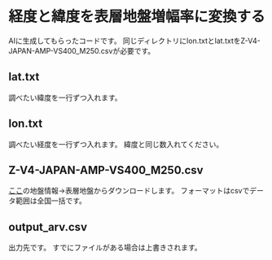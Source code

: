 # 経度と緯度を表層地盤増幅率に変換する
AIに生成してもらったコードです。
同じディレクトリにlon.txtとlat.txtをZ-V4-JAPAN-AMP-VS400_M250.csvが必要です。
## lat.txt
調べたい緯度を一行ずつ入れます。
## lon.txt
調べたい経度を一行ずつ入れます。
緯度と同じ数入れてください。
## Z-V4-JAPAN-AMP-VS400_M250.csv
[ここ](https://www.j-shis.bosai.go.jp/map/JSHIS2/download.html?lang=jp)の地盤情報→表層地盤からダウンロードします。
フォーマットはcsvでデータ範囲は全国一括です。
## output_arv.csv
出力先です。
すでにファイルがある場合は上書きされます。
